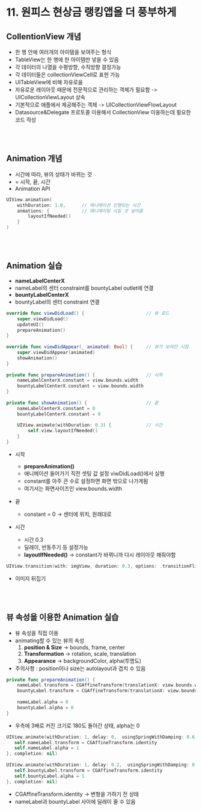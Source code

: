 # 11. 원피스 현상금 랭킹앱을 더 풍부하게

## CollentionView 개념
- 한 행 안에 여러개의 아이템을 보여주는 형식
- TableView는 한 행에 한 아이템만 넣을 수 있음
- 각 데이터의 나열을 수평방향, 수직방향 결정가능
- 각 데이터들은 collectionViewCell로 표현 가능
- UITableView에 비해 자유로움
- 자유로운 레이아웃 때문에 전문적으로 관리하는 객체가 필요함 -> UICollectionViewLayout 상속
- 기본적으로 애플에서 제공해주는 겍체 -> UICollectionViewFlowLayout
- Datasource&Delegate 프로토콜 이용해서 CollectionView 이옹하는데 필요한 코드 작성

<br>
<br>

## Animation 개념

- 시간에 따라, 뷰의 상태가 바뀌는 것
- = 시작, 끝, 시간
- Animation API

```Swift
UIView.animation(
    withDuration: 1.0,      // 에니메이션 진행되는 시간
    anmations: {            // 에니메이팅 시킬 것 넣어줌
        layoutIfNeeded()
    }
)
```
<br>
<br>

## Animation 실습

- **nameLabelCenterX**
- nameLabel의 센터 constraint를 bountyLabel outlet에 연결
- **bountyLabelCenterX**
- bountyLabel의 센터 constraint 연결


```Swift
override func viewDidLoad() {                       // 뷰 로드
    super.viewDidLoad()
    updateUI()
    prepareAnimation()
}
    
override func viewDidAppear(_ animated: Bool) {     // 뷰가 보여진 시점
    super.viewDidAppear(animated)
    showAnimation()
}
    
private func prepareAnimation() {                   // 시작 
    nameLabelCenterX.constant = view.bounds.width
    bountyLabelCenterX.constant = view.bounds.width
}
    
private func showAnimation() {                      // 끝
    nameLabelCenterX.constant = 0
    bountyLabelCenterX.constant = 0
       
    UIView.animate(withDuration: 0.3) {             // 시간
        self.view.layoutIfNeeded()
    }
}
```

- 시작
    - **prepareAnimation()** 
    - 애니메이션 들어가기 직전 셋팅 값 설정 viwDidLoad()에서 실행
    - constant를 아주 큰 수로 설정하면 화면 밖으로 나가게됨 
    - 여기서는 화면사이즈인 view.bounds.width

- 끝
    - constant = 0 -> 센터에 위치, 원래대로

- 시간
    - 시간 0.3
    - 딜레이, 반동주기 등 설정가능
    - **layoutIfNeeded()** -> constant가 바뀌니까 다시 레이아웃 해줘야함

```Swift
UIView.transition(with: imgView, duration: 0.3, options: .transitionFlipFromLeft, animations: nil, completion: nil)
```
- 이미지 뒤집기

<br>
<br>

## 뷰 속성을 이용한 Animation 실습
- 뷰 속성을 직접 이용
- animating할 수 있는 뷰의 속성
    1. **position & Size** -> bounds, frame, center
    2. **Transformation** -> rotation, scale, translation
    3. **Appearance** -> backgroundColor, alpha(투명도)
- 주의사항 : position이나 size는 autolayout과 겹치 수 있음

```Swift
private func prepareAnimation() {
    nameLabel.transform = CGAffineTransform(translationX: view.bounds.width, y: 0).scaledBy(x:3, y:3).rotated(by:100)
    bountyLabel.transform = CGAffineTransform(translationX: view.bounds.width, y: 0).scaledBy(x:3, y:3).rotated(by:100)
        
    nameLabel.alpha = 0
    bountyLabel.alpha = 0
}
```
- 우측에 3배로 커진 크기로 180도 돌아간 상태, alpha는 0

 ```Swift
UIView.animate(withDuration: 1, delay: 0,  usingSpringWithDamping: 0.6, initialSpringVelocity: 2, options: .allowUserInteraction, animations: {
    self.nameLabel.transform = CGAffineTransform.identity
    self.nameLabel.alpha = 1
}, completion: nil)
        
UIView.animate(withDuration: 1, delay: 0.2,  usingSpringWithDamping: 0.6,initialSpringVelocity: 2, options: .allowUserInteraction, animations: {
    self.bountyLabel.transform = CGAffineTransform.identity
    self.bountyLabel.alpha = 1
}, completion: nil)
 ```
- CGAffineTransform.identity -> 변형을 가하기 전 상태
- nameLabel과 bountyLabel 사이에 딜레이 줄 수 있음

